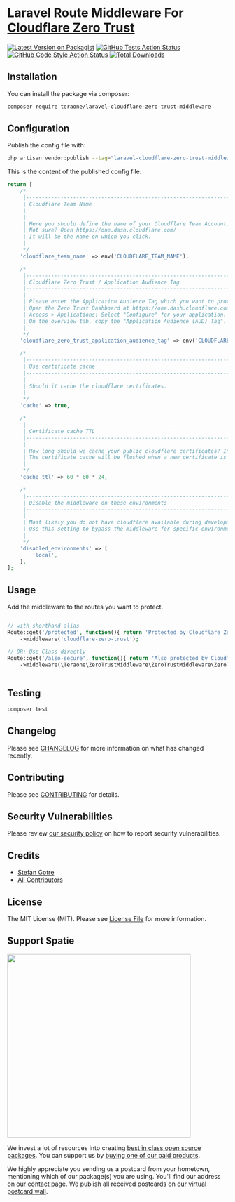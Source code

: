 # Laravel Route Middleware For  [Cloudflare Zero Trust](https://developers.cloudflare.com/cloudflare-one/)

[![Latest Version on Packagist](https://img.shields.io/packagist/v/teraone/laravel-cloudflare-zero-trust-middleware.svg?style=flat-square)](https://packagist.org/packages/teraone/laravel-cloudflare-zero-trust-middleware)
[![GitHub Tests Action Status](https://img.shields.io/github/actions/workflow/status/teraone/laravel-cloudflare-zero-trust-middleware/run-tests.yml?branch=master&label=tests&style=flat-square)](https://github.com/teraone/laravel-cloudflare-zero-trust-middleware/actions?query=workflow%3Arun-tests+branch%3Amain)
[![GitHub Code Style Action Status](https://img.shields.io/github/actions/workflow/status/teraone/laravel-cloudflare-zero-trust-middleware/fix-php-code-style-issues.yml?branch=main&label=code%20style&style=flat-square)](https://github.com/teraone/laravel-cloudflare-zero-trust-middleware/actions?query=workflow%3A"Fix+PHP+code+style+issues"+branch%3Amain)
[![Total Downloads](https://img.shields.io/packagist/dt/teraone/laravel-cloudflare-zero-trust-middleware.svg?style=flat-square)](https://packagist.org/packages/teraone/laravel-cloudflare-zero-trust-middleware)





## Installation

You can install the package via composer:

```bash
composer require teraone/laravel-cloudflare-zero-trust-middleware
```


## Configuration

Publish the config file with:

```bash
php artisan vendor:publish --tag="laravel-cloudflare-zero-trust-middleware-config"
```

This is the content of the published config file:

```php
return [
    /*
     |--------------------------------------------------------------------------
     | Cloudflare Team Name
     |--------------------------------------------------------------------------
     |
     | Here you should define the name of your Cloudflare Team Account.
     | Not sure? Open https://one.dash.cloudflare.com/
     | It will be the name on which you click.
     |
     */
    'cloudflare_team_name' => env('CLOUDFLARE_TEAM_NAME'),

    /*
     |--------------------------------------------------------------------------
     | Cloudflare Zero Trust / Application Audience Tag
     |--------------------------------------------------------------------------
     |
     | Please enter the Application Audience Tag which you want to protect.
     | Open the Zero Trust Dashboard at https://one.dash.cloudflare.com/:
     | Access > Applications: Select "Configure" for your application.
     | On the overview tab, copy the "Application Audience (AUD) Tag".
     |
     */
    'cloudflare_zero_trust_application_audience_tag' => env('CLOUDFLARE_ZERO_TRUST_APPLICATION_AUDIENCE_TAG'),

    /*
     |--------------------------------------------------------------------------
     | Use certificate cache
     |--------------------------------------------------------------------------
     |
     | Should it cache the cloudflare certificates.
     |
     */
    'cache' => true,

    /*
     |--------------------------------------------------------------------------
     | Certificate cache TTL
     |--------------------------------------------------------------------------
     |
     | How long should we cache your public cloudflare certificates? In seconds.
     | The certificate cache will be flushed when a new certificate is detected.
     |
     */
    'cache_ttl' => 60 * 60 * 24,

    /*
     |--------------------------------------------------------------------------
     | Disable the middleware on these environments
     |--------------------------------------------------------------------------
     |
     | Most likely you do not have cloudflare available during development.
     | Use this setting to bypass the middleware for specific environments.
     |
     */
    'disabled_environments' => [
        'local',
    ],
];
```

## Usage

Add the middleware to the routes you want to protect.
```php

// with shorthand alias
Route::get('/protected', function(){ return 'Protected by Cloudflare Zero trust ✅';})
    ->middleware('cloudflare-zero-trust');

// OR: Use Class directly    
Route::get('/also-secure', function(){ return 'Also protected by Cloudflare Zero trust ✅';})
    ->middleware(\Teraone\ZeroTrustMiddleware\ZeroTrustMiddleware\ZeroTrustMiddleware::class);
    
```


## Testing

```bash
composer test
```

## Changelog

Please see [CHANGELOG](CHANGELOG.md) for more information on what has changed recently.

## Contributing

Please see [CONTRIBUTING](CONTRIBUTING.md) for details.

## Security Vulnerabilities

Please review [our security policy](../../security/policy) on how to report security vulnerabilities.

## Credits

- [Stefan Gotre](https://github.com/teraone)
- [All Contributors](../../contributors)

## License

The MIT License (MIT). Please see [License File](LICENSE.md) for more information.


## Support Spatie

[<img src="https://github-ads.s3.eu-central-1.amazonaws.com/laravel-cloudflare-zero-trust-middleware.jpg?t=1" width="419px" />](https://spatie.be/github-ad-click/laravel-cloudflare-zero-trust-middleware)

We invest a lot of resources into creating [best in class open source packages](https://spatie.be/open-source). You can support us by [buying one of our paid products](https://spatie.be/open-source/support-us).

We highly appreciate you sending us a postcard from your hometown, mentioning which of our package(s) you are using. You'll find our address on [our contact page](https://spatie.be/about-us). We publish all received postcards on [our virtual postcard wall](https://spatie.be/open-source/postcards).
